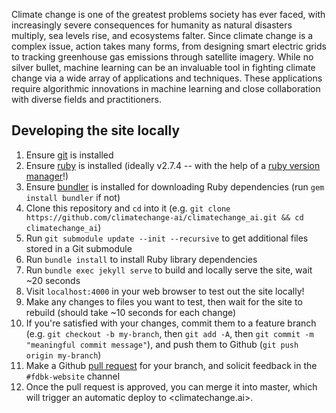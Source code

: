 Climate change is one of the greatest problems society has ever faced, with increasingly severe consequences for humanity as natural disasters multiply, sea levels rise, and ecosystems falter. Since climate change is a complex issue, action takes many forms, from designing smart electric grids to tracking greenhouse gas emissions through satellite imagery. While no silver bullet, machine learning can be an invaluable tool in fighting climate change via a wide array of applications and techniques. These applications require algorithmic innovations in machine learning and close collaboration with diverse fields and practitioners. 

## Developing the site locally

1. Ensure [git](https://git-scm.com/) is installed
1. Ensure [ruby](https://www.ruby-lang.org/en/downloads/) is installed (ideally v2.7.4 -- with the help of a [ruby version manager](https://github.com/rbenv/rbenv)!)
1. Ensure [bundler](https://bundler.io/) is installed for downloading Ruby dependencies (run `gem install bundler` if not)
1. Clone this repository and `cd` into it (e.g. `git clone https://github.com/climatechange-ai/climatechange_ai.git && cd climatechange_ai`)
1. Run `git submodule update --init --recursive` to get additional files stored in a Git submodule
1. Run `bundle install` to install Ruby library dependencies
1. Run `bundle exec jekyll serve` to build and locally serve the site, wait ~20 seconds
1. Visit `localhost:4000` in your web browser to test out the site locally!
1. Make any changes to files you want to test, then wait for the site to rebuild (should take ~10 seconds for each change)
1. If you're satisfied with your changes, commit them to a feature branch (e.g. `git checkout -b my-branch`, then `git add -A`, then `git commit -m "meaningful commit message"`), and push them to Github (`git push origin my-branch`)
1. Make a Github [pull request](https://github.com/climatechange-ai/climatechange_ai/compare) for your branch, and solicit feedback in the `#fdbk-website` channel
1. Once the pull request is approved, you can merge it into master, which will trigger an automatic deploy to <climatechange.ai>.
